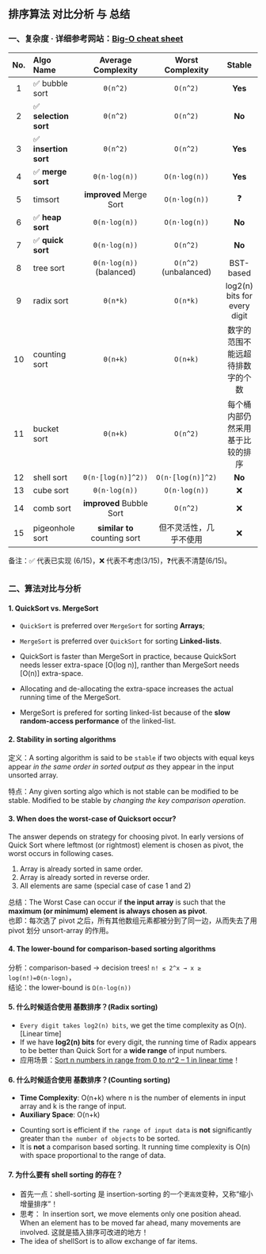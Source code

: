 ## 排序算法 对比分析 与 总结

### 一、复杂度 · 详细参考网站：[Big-O cheat sheet](http://bigocheatsheet.com/)

No. | Algo Name	| Average Complexity | Worst Complexity| Stable
:---: | :----------	| :------------: | :----------: | :---------:
1 | ✅ bubble sort| `Θ(n^2)` |`O(n^2)`	| **Yes**
2 | ✅ **selection sort**| `Θ(n^2)` | `O(n^2)`	| **No**
3 | ✅ **insertion sort**| `Θ(n^2)` | `O(n^2)`	| **Yes**
4 | ✅ **merge sort**| `Θ(n·log(n))` | `O(n·log(n))` | **Yes**
5 | timsort 		| **improved** Merge Sort | `O(n·log(n))` | ❓
6 | ✅ **heap sort**| `Θ(n·log(n))` | `O(n·log(n))` | **No**
7 | ✅ **quick sort**| `Θ(n·log(n))` | `O(n^2)` | **No**
8 | tree sort		| `Θ(n·log(n))`(balanced) | `O(n^2)`(unbalanced) | BST-based
9 | radix sort		| `Θ(n*k)`	| `O(n*k)` | log2(n) bits for every digit
10| counting sort	| `Θ(n+k)`	| `O(n+k)` | 数字的范围不能远超待排数字的个数
11| bucket sort		| `Θ(n+k)`	| `O(n^2)` | 每个桶内部仍然采用基于比较的排序
12| shell sort		| `Θ(n·[log(n)]^2))` | `O(n·[log(n)]^2)` | **No**
13| cube sort		| `Θ(n·log(n))` | `O(n·log(n))` | ❌
14| comb sort		| **improved** Bubble Sort | `O(n^2)` | ❌
15| pigeonhole sort	| **similar to** counting sort | 但不灵活性，几乎不使用 | ❌ 

备注：✅ 代表已实现 (6/15)，❌ 代表不考虑(3/15)，❓代表不清楚(6/15)。

## 
### 二、算法对比与分析

#### 1. QuickSort vs. MergeSort

- `QuickSort` is preferred over `MergeSort` for sorting **Arrays**;
- `MergeSort` is preferred over `QuickSort` for sorting **Linked-lists**.

- QuickSort is faster than MergeSort in practice, because QuickSort needs lesser extra-space [O(log n)], ranther than MergeSort needs [O(n)] extra-space.  

- Allocating and de-allocating the extra-space increases the actual running time of the MergeSort.

- MergeSort is prefered for sorting linked-list because of the **slow random-access performance** of the linked-list.

#### 2. Stability in sorting algorithms

定义：A sorting algorithm is said to be `stable` if two objects with equal keys appear *in the same order in sorted output as* they appear in the input unsorted array. 

特点：Any given sorting algo which is not stable can be modified to be stable.  Modified to be stable by *changing the key comparison operation*.

#### 3. When does the worst-case of Quicksort occur?

The answer depends on strategy for choosing pivot. In early versions of Quick Sort where leftmost (or rightmost) element is chosen as pivot, the worst occurs in following cases.

1) Array is already sorted in same order.  
2) Array is already sorted in reverse order.  
3) All elements are same (special case of case 1 and 2)  

总结：The Worst Case can occur if **the input array** is such that the **maximum (or minimum) element is always chosen as pivot**.  
也即：每次选了 pivot 之后，所有其他数组元素都被分到了同一边，从而失去了用 pivot 划分 unsort-array 的作用。

#### 4. The lower-bound for comparison-based sorting algorithms

分析：comparison-based → decision trees! `n! ≤ 2^x → x ≥ log(n!)=Θ(n·logn)`，  
结论：the lower-bound is `Ω(n·log(n))`

#### 5. 什么时候适合使用 基数排序？(Radix sorting)

* `Every digit takes log2(n) bits`, we get the time complexity as O(n).[Linear time]
* If we have **log2(n) bits** for every digit, the running time of Radix appears to be better than Quick Sort for a **wide range** of input numbers. 
* 应用场景：[Sort n numbers in range from 0 to n^2 – 1 in linear time](http://www.geeksforgeeks.org/sort-n-numbers-range-0-n2-1-linear-time/)！

#### 6. 什么时候适合使用 基数排序？(Counting sorting)
- **Time Complexity**: O(n+k) where n is the number of elements in input array and k is the range of input.
- **Auxiliary Space**: O(n+k)

* Counting sort is efficient if `the range of input data` is **not** significantly greater than `the number of objects` to be sorted.
* It is **not** a comparison based sorting. It running time complexity is O(n) with space proportional to the range of data.

#### 7. 为什么要有 shell sorting 的存在？

* 首先一点：shell-sorting 是 insertion-sorting 的一个`更高效`变种，又称“缩小增量排序”！
* 思考： In insertion sort, we move elements only one position ahead. When an element has to be moved far ahead, many movements are involved. 这就是插入排序可改进的地方！
* The idea of shellSort is to allow exchange of far items.

